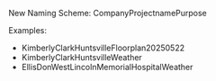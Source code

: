 New Naming Scheme:
CompanyProjectnamePurpose

Examples:
 - KimberlyClarkHuntsvilleFloorplan20250522
 - KimberlyClarkHuntsvilleWeather
 - EllisDonWestLincolnMemorialHospitalWeather
